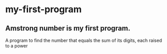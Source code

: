# my-first-program
## Amstrong number is my first program.
A program to find the number that equals the sum of its digits, each raised to a power


